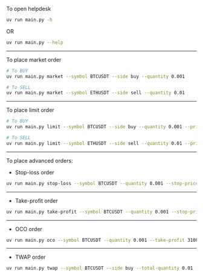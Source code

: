 To open helpdesk
```bash
uv run main.py -h
```
OR
```bash
uv run main.py --help
```

---

To place market order

```bash
# To BUY
uv run main.py market --symbol BTCUSDT --side buy --quantity 0.001

# To SELL
uv run main.py market --symbol ETHUSDT --side sell --quantity 0.01
```

---


To place limit order

```bash
# To BUY
uv run main.py limit --symbol BTCUSDT --side buy --quantity 0.001 --price 50000

# To SELL
uv run main.py limit --symbol ETHUSDT --side sell --quantity 0.01 --price 3000
```

---

To place advanced orders:
- Stop-loss order
```bash
uv run main.py stop-loss --symbol BTCUSDT --quantity 0.001 --stop-price 29000 --limit-price 28900
```

---

- Take-profit order
```bash
uv run main.py take-profit --symbol BTCUSDT --quantity 0.001 --stop-price 31000 --limit-price 31100
```

---

- OCO order
```bash
uv run main.py oco --symbol BTCUSDT --quantity 0.001 --take-profit 31000 --stop-loss 29000
```

---

- TWAP order
```bash
uv run main.py twap --symbol BTCUSDT --side buy --total-quantity 0.01 --duration 10 --chunks 5
```